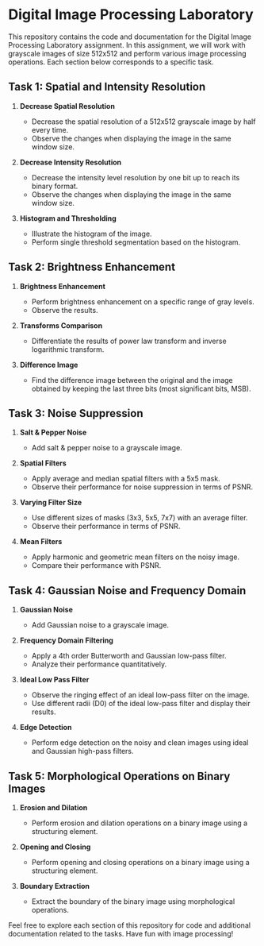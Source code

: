 # Digital Image Processing Laboratory

This repository contains the code and documentation for the Digital Image Processing Laboratory assignment. In this assignment, we will work with grayscale images of size 512x512 and perform various image processing operations. Each section below corresponds to a specific task.

## Task 1: Spatial and Intensity Resolution

1. **Decrease Spatial Resolution**
   - Decrease the spatial resolution of a 512x512 grayscale image by half every time.
   - Observe the changes when displaying the image in the same window size.

2. **Decrease Intensity Resolution**
   - Decrease the intensity level resolution by one bit up to reach its binary format.
   - Observe the changes when displaying the image in the same window size.

3. **Histogram and Thresholding**
   - Illustrate the histogram of the image.
   - Perform single threshold segmentation based on the histogram.

## Task 2: Brightness Enhancement

1. **Brightness Enhancement**
   - Perform brightness enhancement on a specific range of gray levels.
   - Observe the results.

2. **Transforms Comparison**
   - Differentiate the results of power law transform and inverse logarithmic transform.

3. **Difference Image**
   - Find the difference image between the original and the image obtained by keeping the last three bits (most significant bits, MSB).

## Task 3: Noise Suppression

1. **Salt & Pepper Noise**
   - Add salt & pepper noise to a grayscale image.
   
2. **Spatial Filters**
   - Apply average and median spatial filters with a 5x5 mask.
   - Observe their performance for noise suppression in terms of PSNR.

3. **Varying Filter Size**
   - Use different sizes of masks (3x3, 5x5, 7x7) with an average filter.
   - Observe their performance in terms of PSNR.

4. **Mean Filters**
   - Apply harmonic and geometric mean filters on the noisy image.
   - Compare their performance with PSNR.

## Task 4: Gaussian Noise and Frequency Domain

1. **Gaussian Noise**
   - Add Gaussian noise to a grayscale image.

2. **Frequency Domain Filtering**
   - Apply a 4th order Butterworth and Gaussian low-pass filter.
   - Analyze their performance quantitatively.

3. **Ideal Low Pass Filter**
   - Observe the ringing effect of an ideal low-pass filter on the image.
   - Use different radii (D0) of the ideal low-pass filter and display their results.

4. **Edge Detection**
   - Perform edge detection on the noisy and clean images using ideal and Gaussian high-pass filters.

## Task 5: Morphological Operations on Binary Images

1. **Erosion and Dilation**
   - Perform erosion and dilation operations on a binary image using a structuring element.

2. **Opening and Closing**
   - Perform opening and closing operations on a binary image using a structuring element.

3. **Boundary Extraction**
   - Extract the boundary of the binary image using morphological operations.

Feel free to explore each section of this repository for code and additional documentation related to the tasks. Have fun with image processing!
